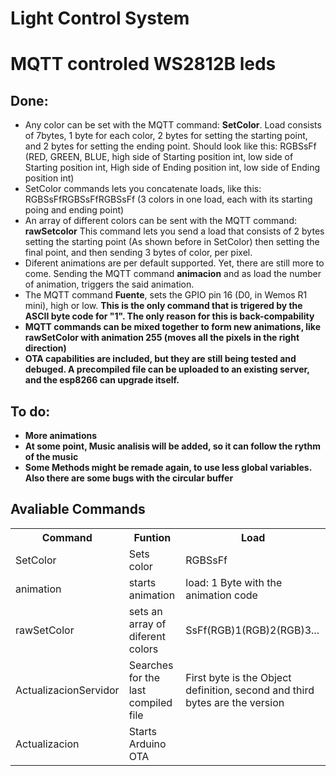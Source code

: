 # Light Control System
<h1>MQTT controled WS2812B leds</h1>


<h2>Done:</h2>
<ul>
  <li>Any color can be set with the MQTT command: <strong>SetColor</strong>. Load consists of 7bytes, 1 byte for each color, 2 bytes for setting the starting point, and 2 bytes for setting the ending point. Should look like this: RGBSsFf (RED, GREEN, BLUE, high side of Starting position int, low side of Starting position int, High side of Ending position int, low side of Ending position int) </li>
  <li>SetColor commands lets you concatenate loads, like this: RGBSsFfRGBSsFfRGBSsFf (3 colors in one load, each with its starting poing and ending point)</li>
  <li>An array of different colors can be sent with the MQTT command: <strong>rawSetcolor</strong> This command lets you send a load that consists of 2 bytes setting the starting point (As shown before in SetColor) then setting the final point, and then sending 3 bytes of color, per pixel. </li>
  <li>Diferent animations are per default supported. Yet, there are still more to come. Sending the MQTT command <strong>animacion</strong> and as load the number of animation, triggers the said animation.</li>
  <li>The MQTT command <strong>Fuente</strong>, sets the GPIO pin 16 (D0, in Wemos R1 mini), high or low. <strong>This is the only command that is trigered by the ASCII byte code for "1". The only reason for this is back-compability</li>
  <li>MQTT commands can be mixed together to form new animations, like rawSetColor with animation 255 (moves all the pixels in the right direction)</li>
  <li>OTA capabilities are included, but they are still being tested and debuged. A precompiled file can be uploaded to an existing server, and the esp8266 can upgrade itself. </li>
</ul> 
<h2>To do:</h2>
<ul>
  <li>More animations</li>
  <li>At some point, Music analisis will be added, so it can follow the rythm of the music</li>
  <li>Some Methods might be remade again, to use less global variables. Also there are some bugs with the circular buffer</li>
</ul> 
<h2> Avaliable Commands</h2>
<table>
  <tr>
    <th>Command</th>
    <th>Funtion</th>
    <th>Load</th>
  </tr>
  <tr>
    <td>SetColor</td>
    <td>Sets color</td>
    <td>RGBSsFf</td>
  </tr>
  <tr>
    <td>animation</td>
    <td>starts animation</td>
    <td>load: 1 Byte with the animation code</td>
  </tr>
  <tr>
    <td>rawSetColor</td>
    <td>sets an array of diferent colors</td>
    <td>SsFf(RGB)1(RGB)2(RGB)3...</td>
  </tr>
  <tr>
    <td>ActualizacionServidor</td>
    <td>Searches for the last compiled file</td>
    <td>First byte is the Object definition, second and third bytes are the version</td>
  </tr>
  <tr>
    <td>Actualizacion</td>
    <td>Starts Arduino OTA</td>
    <td></td>
  </tr>
</table>


